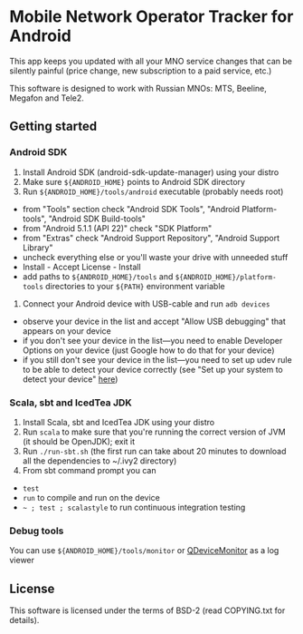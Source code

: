 Mobile Network Operator Tracker for Android
==============

This app keeps you updated with all your MNO service changes that can be silently painful (price change, new subscription to a paid service, etc.)

This software is designed to work with Russian MNOs: MTS, Beeline, Megafon and Tele2.

Getting started
----
### Android SDK
1. Install Android SDK (android-sdk-update-manager) using your distro
1. Make sure `${ANDROID_HOME}` points to Android SDK directory
1. Run `${ANDROID_HOME}/tools/android` executable (probably needs root)
  * from "Tools" section check "Android SDK Tools", "Android Platform-tools", "Android SDK Build-tools"
  * from "Android 5.1.1 (API 22)" check "SDK Platform"
  * from "Extras" check "Android Support Repository", "Android Support Library"
  * uncheck everything else or you'll waste your drive with unneeded stuff
  * Install - Accept License - Install
  * add paths to `${ANDROID_HOME}/tools` and `${ANDROID_HOME}/platform-tools` directories to your `${PATH}` environment variable
1. Connect your Android device with USB-cable and run `adb devices`
  * observe your device in the list and accept "Allow USB debugging" that appears on your device
  * if you don't see your device in the list—you need to enable Developer Options on your device (just Google how to do that for your device)
  * if you still don't see your device in the list—you need to set up udev rule to be able to detect your device correctly (see "Set up your system to detect your device" [here](https://developer.android.com/tools/device.html#setting-up))

### Scala, sbt and IcedTea JDK
1. Install Scala, sbt and IcedTea JDK using your distro
1. Run `scala` to make sure that you're running the correct version of JVM (it should be OpenJDK); exit it
1. Run `./run-sbt.sh` (the first run can take about 20 minutes to download all the dependencies to ~/.ivy2 directory)
1. From sbt command prompt you can
  * `test`
  * `run` to compile and run on the device
  * `~ ; test ; scalastyle` to run continuous integration testing

### Debug tools
You can use `${ANDROID_HOME}/tools/monitor` or [QDeviceMonitor](https://github.com/alopatindev/qdevicemonitor#qdevicemonitor) as a log viewer

License
----
This software is licensed under the terms of BSD-2 (read COPYING.txt for details).
